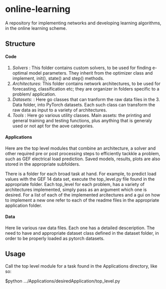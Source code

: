 # online-learning
A repository for implementing networks and developing learning algorithms, in the online learning scheme.

## Structure

#### **Code**

1. *Solvers*      : This folder contains custom solvers, to be used for finding e-optimal model parameters. They inherit from the optimizer class and implement, init(), state() and step() methods.
2. *Architectures*: This folder contains network architectures, to be used for forecasting, classification etc; they are organizer in folders specific to a problem/ application.
4. *Datasets*:        : Here go classes that can tranform the raw data files in the 3. Data
folder, into PyTorch datasets. Each such class can transform the raw data as input to a variety of
architectures. 
5. *Tools* :  Here go various utility classes. Main assets: the printing and general training and testing functions, plus anything that is generaly used or not apt for the aove categories.

#### **Applications** 
Here are the top level modules that combine an architecture, a solver and other required pre or post processing steps to efficiently tackkle a problem, such as GEF electrical load prediction. Saved models, results, plots are also stored in the appropriate subfolders.

There is a folder for each broad task at hand. For example, to predict load values with the GEF 14 data set, execute the top_level.py file found in the appropriate folder.
Each top_level for each problem, has a variety of architectures implemented, simply pass as an argument which one is desired. For a list of each of the implemented arcitectures and a gui on how to implement a new one refer to each of the readme files in the appropriate application folder.


#### **Data**    
Here lie various raw  data files. Each one has a detailed desceription. The need to have and appropriate dataset class defined in the dataset folder, in order to be properly loaded as pytorch datasets.


## Usage

Call the top level module for a task found in the Applications directory, like so:

$python .../Applications/desiredApplication/top_level.py
